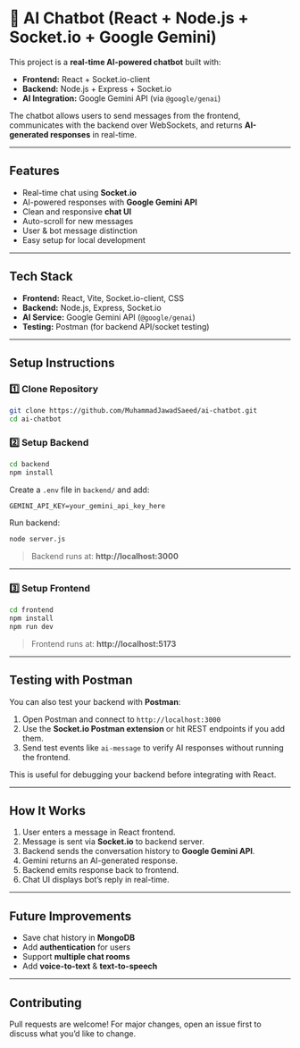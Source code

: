 # 🤖 AI Chatbot (React + Node.js + Socket.io + Google Gemini)

This project is a **real-time AI-powered chatbot** built with:
- **Frontend:** React + Socket.io-client  
- **Backend:** Node.js + Express + Socket.io  
- **AI Integration:** Google Gemini API (via `@google/genai`)  

The chatbot allows users to send messages from the frontend, communicates with the backend over WebSockets, and returns **AI-generated responses** in real-time.

---

##  Features
- Real-time chat using **Socket.io**
- AI-powered responses with **Google Gemini API**
- Clean and responsive **chat UI**
- Auto-scroll for new messages
- User & bot message distinction
- Easy setup for local development

---

##  Tech Stack
- **Frontend:** React, Vite, Socket.io-client, CSS  
- **Backend:** Node.js, Express, Socket.io  
- **AI Service:** Google Gemini API (`@google/genai`)  
- **Testing:** Postman (for backend API/socket testing)  



---

##  Setup Instructions

### 1️⃣ Clone Repository
```bash
git clone https://github.com/MuhammadJawadSaeed/ai-chatbot.git
cd ai-chatbot
```

### 2️⃣ Setup Backend
```bash
cd backend
npm install
```

Create a `.env` file in `backend/` and add:
```env
GEMINI_API_KEY=your_gemini_api_key_here
```

Run backend:
```bash
node server.js
```
> Backend runs at: **http://localhost:3000**

---

### 3️⃣ Setup Frontend
```bash
cd frontend
npm install
npm run dev
```
> Frontend runs at: **http://localhost:5173**

---

##  Testing with Postman
You can also test your backend with **Postman**:
1. Open Postman and connect to `http://localhost:3000`
2. Use the **Socket.io Postman extension** or hit REST endpoints if you add them.  
3. Send test events like `ai-message` to verify AI responses without running the frontend.

This is useful for debugging your backend before integrating with React.

---

##  How It Works
1. User enters a message in React frontend.  
2. Message is sent via **Socket.io** to backend server.  
3. Backend sends the conversation history to **Google Gemini API**.  
4. Gemini returns an AI-generated response.  
5. Backend emits response back to frontend.  
6. Chat UI displays bot’s reply in real-time.  

---

##  Future Improvements
- Save chat history in **MongoDB**
- Add **authentication** for users
- Support **multiple chat rooms**
- Add **voice-to-text** & **text-to-speech**

---

##  Contributing
Pull requests are welcome! For major changes, open an issue first to discuss what you’d like to change.  

